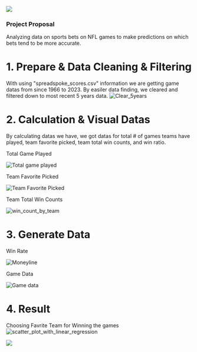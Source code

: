 <img src="https://capsule-render.vercel.app/api?type=waving&color=BDBDC8&height=150&section=header" />

### Project Proposal
  Analyzing data on sports bets on NFL games to make predictions on which bets tend to be more accurate.
# 1. Prepare & Data Cleaning & Filtering
  With using "spreadspoke_scores.csv" information we are getting game datas from since 1966 to 2023. By easiler data finding, we cleared and filtered down to most recent 5 years data.
![Clear_5years](https://github.com/tarsian/Group_1-Project_1/assets/24801648/a3a939ef-f6a0-432a-98fa-ac788eb5514d)

# 2. Calculation & Visual Datas
  By calculating datas we have, we got datas for total # of games teams have played, team favorite picked, team total win counts, and win ratio.
  
  Total Game Played
  
  ![Total game played](https://github.com/tarsian/Group_1-Project_1/assets/24801648/41651ea3-177c-4ae9-93c9-dd57131c914c)
  
  Team Favorite Picked
  
  ![Team Favorite Picked](https://github.com/tarsian/Group_1-Project_1/assets/24801648/565af7bb-0a9e-4a78-8765-d324890bf4d8)
   
  Team Total Win Counts
  
  ![win_count_by_team](https://github.com/tarsian/Group_1-Project_1/assets/24801648/77208f3f-337c-48f1-a838-ead53d826b5a)

# 3. Generate Data
  Win Rate
  
  ![Moneyline](https://github.com/tarsian/Group_1-Project_1/assets/24801648/e7bd392c-8eb6-4a80-bfc3-1b050063cd28)
  
  Game Data
  
  ![Game data](https://github.com/tarsian/Group_1-Project_1/assets/24801648/bf8d7235-767f-412d-beff-5c07b4d3e808)
  
# 4. Result
  Choosing Favrite Team for Winning the games
  ![scatter_plot_with_linear_regression](https://github.com/tarsian/Group_1-Project_1/assets/24801648/8af13961-cc8a-4fc7-91c9-c91dc1b06a41)

  
<img src="https://capsule-render.vercel.app/api?type=waving&color=BDBDC8&height=150&section=footer" />
